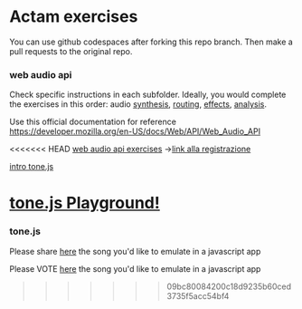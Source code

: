 # Actam exercises 

You can use github codespaces after forking this repo branch. Then make a pull requests to the original repo.

### web audio api

Check specific instructions in each subfolder.
Ideally, you would complete the exercises in this order: audio [synthesis](webaudio_exercises/synthesis), [routing](webaudio_exercises/routing), [effects](webaudio_exercises/effects), [analysis](webaudio_exercises/analysis).

Use this official documentation for reference https://developer.mozilla.org/en-US/docs/Web/API/Web_Audio_API

<<<<<<< HEAD
[web audio api exercises](https://github.com/fbrusch/actam_2024/tree/exercises) ->[link alla registrazione](https://politecnicomilano.webex.com/webappng/sites/politecnicomilano/recording/a5b683178d7c4391b8cf474a452a5d4e/playback)

[intro tone.js](https://raw.githack.com/fbrusch/actam_2024/gh-pages/webaudioprogramming.html)

[tone.js Playground!](https://fbrusch.github.io/actam_2024/playground/playground.html)
=======
### tone.js

Please share [here](https://forms.gle/EKzyaYY2g6qAkb116) the song you'd like to emulate in a javascript app

Please VOTE [here](https://forms.gle/fiPbR3TNouXVPCMi6) the song you'd like to emulate in a javascript app
>>>>>>> 09bc80084200c18d9235b60ced3735f5acc54bf4


